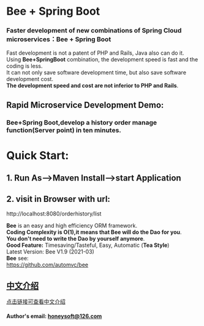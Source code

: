 
Bee + Spring Boot
=========

### Faster development of new combinations of Spring Cloud microservices：Bee + Spring Boot  
Fast development is not a patent of PHP and Rails, Java also can do it.  
Using **Bee+SpringBoot** combination, the development speed is fast and the coding is less.  
It can not only save software development time, but also save software development cost.  
**The development speed and cost are not inferior to PHP and Rails**.  

##  Rapid Microservice Development Demo:  
###  Bee+Spring Boot,develop a history order manage function(Server point) in ten minutes. 


Quick Start:
=========	
## 1. Run As-->Maven Install-->start Application   
## 2. visit in Browser with url:  
http://localhost:8080/orderhistory/list 

**Bee** is an easy and high efficiency ORM framework.    
**Coding Complexity is O(1),it means that Bee will do the Dao for you**.  
**You don't need to write the Dao by yourself anymore**.  
**Good Feature:**  Timesaving/Tasteful, Easy, Automatic (**Tea Style**)   
Latest Version: Bee V1.9 (2021-03)   
**Bee** see:  
https://github.com/automvc/bee  

## [中文介绍](../../../bee-springboot/blob/master/README_CN.md)  
[点击链接可查看中文介绍](../../../bee-springboot/blob/master/README_CN.md)  

#### Author's email:    honeysoft@126.com  